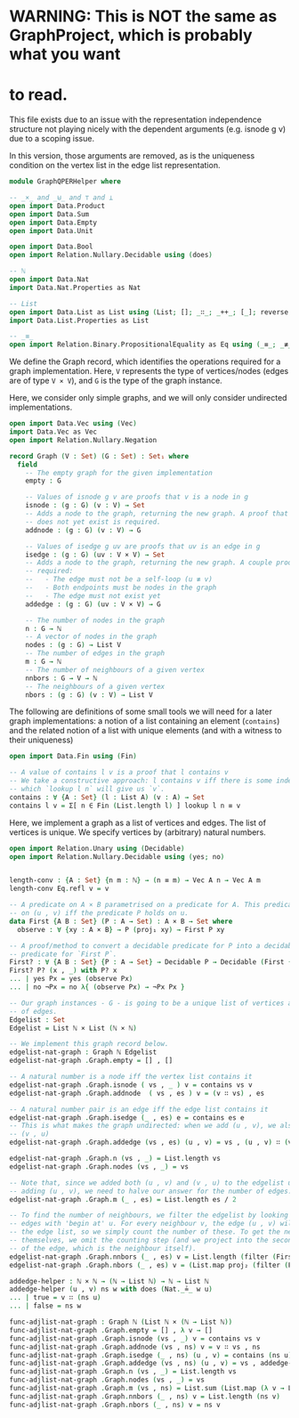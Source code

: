 # WARNING: This is NOT the same as GraphProject, which is probably what you want
# to read.

This file exists due to an issue with the representation independence structure
not playing nicely with the dependent arguments (e.g. isnode g v) due to a
scoping issue.

In this version, those arguments are removed, as is the uniqueness condition on
the vertex list in the edge list representation.

```agda
module GraphQPERHelper where

-- _×_ and _⊎_ and ⊤ and ⊥
open import Data.Product
open import Data.Sum
open import Data.Empty
open import Data.Unit

open import Data.Bool
open import Relation.Nullary.Decidable using (does)

-- ℕ
open import Data.Nat
import Data.Nat.Properties as Nat

-- List
open import Data.List as List using (List; []; _∷_; _++_; [_]; reverse; _∷ʳ_; lookup; filter)
import Data.List.Properties as List

-- _≡_
open import Relation.Binary.PropositionalEquality as Eq using (_≡_; _≢_; module ≡-Reasoning)
```

We define the Graph record, which identifies the operations required for a
graph implementation. Here, `V` represents the type of vertices/nodes (edges are
of type `V × V`), and `G` is the type of the graph instance.

Here, we consider only simple graphs, and we will only consider undirected
implementations.

```agda
open import Data.Vec using (Vec)
import Data.Vec as Vec
open import Relation.Nullary.Negation

record Graph (V : Set) (G : Set) : Set₁ where
  field
    -- The empty graph for the given implementation
    empty : G

    -- Values of isnode g v are proofs that v is a node in g
    isnode : (g : G) (v : V) → Set
    -- Adds a node to the graph, returning the new graph. A proof that the node
    -- does not yet exist is required.
    addnode : (g : G) (v : V) → G

    -- Values of isedge g uv are proofs that uv is an edge in g
    isedge : (g : G) (uv : V × V) → Set
    -- Adds a node to the graph, returning the new graph. A couple proofs are
    -- required:
    --   - The edge must not be a self-loop (u ≢ v)
    --   - Both endpoints must be nodes in the graph
    --   - The edge must not exist yet
    addedge : (g : G) (uv : V × V) → G

    -- The number of nodes in the graph
    n : G → ℕ
    -- A vector of nodes in the graph
    nodes : (g : G) → List V
    -- The number of edges in the graph
    m : G → ℕ
    -- The number of neighbours of a given vertex
    nnbors : G → V → ℕ
    -- The neighbours of a given vertex
    nbors : (g : G) (v : V) → List V
```

The following are definitions of some small tools we will need for a later graph
implementations: a notion of a list containing an element (`contains`) and the
related notion of a list with unique elements (and with a witness to their
uniqueness)

```agda
open import Data.Fin using (Fin)

-- A value of contains l v is a proof that l contains v
-- We take a constructive approach: l contains v iff there is some index n at
-- which `lookup l n` will give us `v`.
contains : ∀ {A : Set} (l : List A) (v : A) → Set
contains l v = Σ[ n ∈ Fin (List.length l) ] lookup l n ≡ v
```

Here, we implement a graph as a list of vertices and edges. The list of vertices
is unique. We specify vertices by (arbitrary) natural numbers.

```agda
open import Relation.Unary using (Decidable)
open import Relation.Nullary.Decidable using (yes; no)


length-conv : {A : Set} {n m : ℕ} → (n ≡ m) → Vec A n → Vec A m
length-conv Eq.refl v = v

-- A predicate on A × B parametrised on a predicate for A. This predicate holds
-- on (u , v) iff the predicate P holds on u.
data First {A B : Set} (P : A → Set) : A × B → Set where
  observe : ∀ {xy : A × B} → P (proj₁ xy) → First P xy

-- A proof/method to convert a decidable predicate for P into a decidable
-- predicate for `First P`.
First? : ∀ {A B : Set} {P : A → Set} → Decidable P → Decidable (First {A} {B} P)
First? P? (x , _) with P? x
... | yes Px = yes (observe Px)
... | no ¬Px = no λ{ (observe Px) → ¬Px Px }

-- Our graph instances - G - is going to be a unique list of vertices and a list
-- of edges.
Edgelist : Set
Edgelist = List ℕ × List (ℕ × ℕ)

-- We implement this graph record below.
edgelist-nat-graph : Graph ℕ Edgelist
edgelist-nat-graph .Graph.empty = [] , []

-- A natural number is a node iff the vertex list contains it
edgelist-nat-graph .Graph.isnode ( vs , _ ) v = contains vs v
edgelist-nat-graph .Graph.addnode  ( vs , es ) v = (v ∷ vs) , es

-- A natural number pair is an edge iff the edge list contains it
edgelist-nat-graph .Graph.isedge (_ , es) e = contains es e
-- This is what makes the graph undirected: when we add (u , v), we also add
-- (v , u)
edgelist-nat-graph .Graph.addedge (vs , es) (u , v) = vs , (u , v) ∷ (v , u) ∷ es

edgelist-nat-graph .Graph.n (vs , _) = List.length vs
edgelist-nat-graph .Graph.nodes (vs , _) = vs

-- Note that, since we added both (u , v) and (v , u) to the edgelist upon
-- adding (u , v), we need to halve our answer for the number of edges.
edgelist-nat-graph .Graph.m (_ , es) = List.length es / 2

-- To find the number of neighbours, we filter the edgelist by looking for
-- edges with 'begin at' u. For every neighbour v, the edge (u , v) will be in
-- the edge list, so we simply count the number of these. To get the neighbours
-- themselves, we omit the counting step (and we project into the second element
-- of the edge, which is the neighbour itself).
edgelist-nat-graph .Graph.nnbors (_ , es) v = List.length (filter (First? (Nat._≟_ v)) es)
edgelist-nat-graph .Graph.nbors (_ , es) v = (List.map proj₂ (filter (First? (Nat._≟_ v)) es))
```

```agda
addedge-helper : ℕ × ℕ → (ℕ → List ℕ) → ℕ → List ℕ
addedge-helper (u , v) ns w with does (Nat._≟_ w u)
... | true = v ∷ (ns u)
... | false = ns w

func-adjlist-nat-graph : Graph ℕ (List ℕ × (ℕ → List ℕ))
func-adjlist-nat-graph .Graph.empty = [] , λ v → []
func-adjlist-nat-graph .Graph.isnode (vs , _) v = contains vs v
func-adjlist-nat-graph .Graph.addnode (vs , ns) v = v ∷ vs , ns
func-adjlist-nat-graph .Graph.isedge (_ , ns) (u , v) = contains (ns u) v
func-adjlist-nat-graph .Graph.addedge (vs , ns) (u , v) = vs , addedge-helper (u , v) (addedge-helper (v , u) ns)
func-adjlist-nat-graph .Graph.n (vs , _) = List.length vs
func-adjlist-nat-graph .Graph.nodes (vs , _) = vs
func-adjlist-nat-graph .Graph.m (vs , ns) = List.sum (List.map (λ v → List.length (ns v)) vs) / 2
func-adjlist-nat-graph .Graph.nnbors (_ , ns) v = List.length (ns v)
func-adjlist-nat-graph .Graph.nbors (_ , ns) v = ns v
```